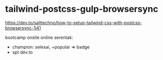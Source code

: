 # tailwind-postcss-gulp-browsersync
https://dev.to/salttechno/how-to-setup-tailwind-css-with-postcss-browsersync-1j41

bootcamp onsite online serentak:
- champion: selesai, +popular => badge
- spt dev.to
